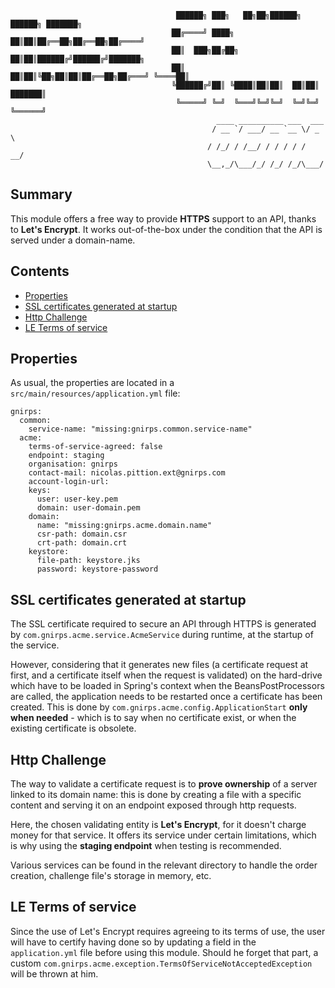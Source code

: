                                          ██████╗ ███╗   ██╗██╗██████╗ ██████╗ ███████╗
                                        ██╔════╝ ████╗  ██║██║██╔══██╗██╔══██╗██╔════╝
                                        ██║  ███╗██╔██╗ ██║██║██████╔╝██████╔╝███████╗
                                        ██║   ██║██║╚██╗██║██║██╔══██╗██╔═══╝ ╚════██║
                                        ╚██████╔╝██║ ╚████║██║██║  ██║██║     ███████║
                                         ╚═════╝ ╚═╝  ╚═══╝╚═╝╚═╝  ╚═╝╚═╝     ╚══════╝
                                                  ____ __________ ___  ___ 
                                                 / __ `/ ___/ __ `__ \/ _ \
                                                / /_/ / /__/ / / / / /  __/
                                                \__,_/\___/_/ /_/ /_/\___/ 
                                                                           
## Summary

This module offers a free way to provide **HTTPS** support to an API, thanks to **Let's Encrypt**. It works 
out-of-the-box under the condition that the API is served under a domain-name.

## Contents

- [Properties](https://github.com/REDLab-Team/gnirps/tree/master/src/acme#properties)
- [SSL certificates generated at startup](
https://github.com/REDLab-Team/gnirps/tree/master/src/acme#ssl-certificates-generated-at-startup)
- [Http Challenge](https://github.com/REDLab-Team/gnirps/tree/master/src/acme#http-challenge)
- [LE Terms of service](https://github.com/REDLab-Team/gnirps/tree/master/src/acme#le-terms-of-service)

## Properties

As usual, the properties are located in a `src/main/resources/application.yml` file:
```
gnirps:
  common:
    service-name: "missing:gnirps.common.service-name"
  acme:
    terms-of-service-agreed: false
    endpoint: staging
    organisation: gnirps
    contact-mail: nicolas.pittion.ext@gnirps.com
    account-login-url:
    keys:
      user: user-key.pem
      domain: user-domain.pem
    domain:
      name: "missing:gnirps.acme.domain.name"
      csr-path: domain.csr
      crt-path: domain.crt
    keystore:
      file-path: keystore.jks
      password: keystore-password
```

## SSL certificates generated at startup

The SSL certificate required to secure an API through HTTPS is generated by `com.gnirps.acme.service.AcmeService` during 
runtime, at the startup of the service. 

However, considering that it generates new files (a certificate request at 
first, and a certificate itself when the request is validated) on the hard-drive which have to be loaded in Spring's 
context when the BeansPostProcessors are called, the application needs to be restarted once a certificate has been 
created. This is done by `com.gnirps.acme.config.ApplicationStart` **only when needed** - which is to say when no 
certificate exist, or when the existing certificate is obsolete.

## Http Challenge

The way to validate a certificate request is to **prove ownership** of a server linked to its domain name: this is done 
by creating a file with a specific content and serving it on an endpoint exposed through http requests.

Here, the chosen validating entity is **Let's Encrypt**, for it doesn't charge money for that service. It offers its 
service under certain limitations, which is why using the **staging endpoint** when testing is recommended.

Various services can be found in the relevant directory to handle the order creation, challenge file's storage in 
memory, etc.

## LE Terms of service

Since the use of Let's Encrypt requires agreeing to its terms of use, the user will have to certify having done so by 
updating a field in the `application.yml` file before using this module. Should he forget that part, a custom 
`com.gnirps.acme.exception.TermsOfServiceNotAcceptedException` will be thrown at him.